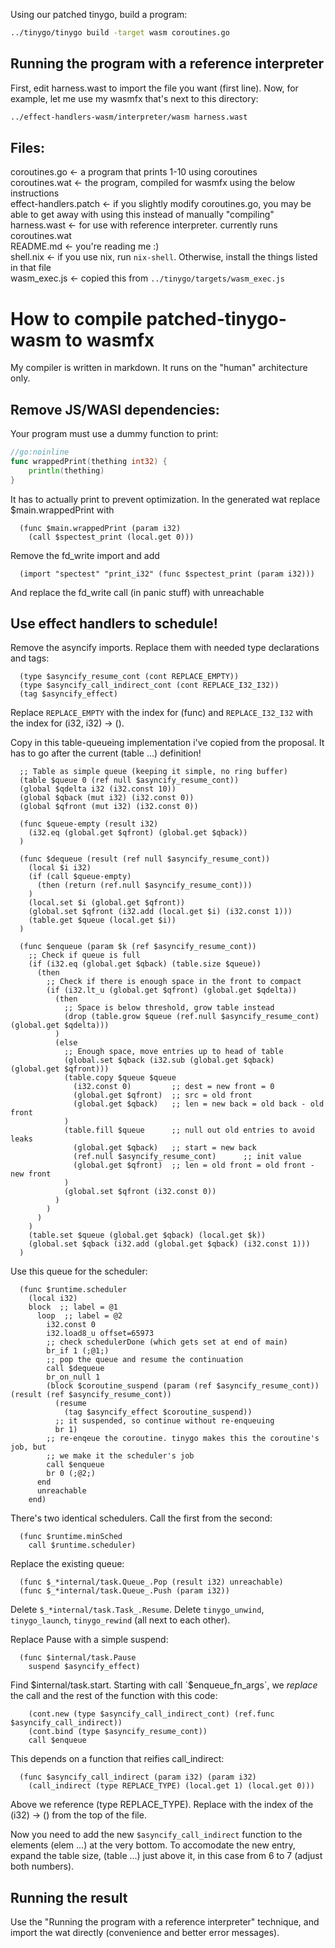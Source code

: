 Using our patched tinygo, build a program:

```sh
../tinygo/tinygo build -target wasm coroutines.go
```

Running the program with a reference interpreter
------------------------------------------------

First, edit harness.wast to import the file you want (first line). Now, for
example, let me use my wasmfx that's next to this directory:

```sh
../effect-handlers-wasm/interpreter/wasm harness.wast
```

Files:
------------

coroutines.go <- a program that prints 1-10 using coroutines  
coroutines.wat <- the program, compiled for wasmfx using the below instructions  
effect-handlers.patch <- if you slightly modify coroutines.go, you may be able to get away with using this instead of manually "compiling"  
harness.wast <- for use with reference interpreter. currently runs coroutines.wat  
README.md <- you're reading me :)  
shell.nix <- if you use nix, run `nix-shell`. Otherwise, install the things listed in that file  
wasm_exec.js <- copied this from `../tinygo/targets/wasm_exec.js`  

How to compile patched-tinygo-wasm to wasmfx
============================================

My compiler is written in markdown. It runs on the "human" architecture only.

Remove JS/WASI dependencies:
----------------------------

Your program must use a dummy function to print:

```go
//go:noinline
func wrappedPrint(thething int32) {
    println(thething)
}
```

It has to actually print to prevent optimization. In the generated wat replace
$main.wrappedPrint with

```wat
  (func $main.wrappedPrint (param i32)
    (call $spectest_print (local.get 0)))
```

Remove the fd_write import and add

```wat
  (import "spectest" "print_i32" (func $spectest_print (param i32)))
```

And replace the fd_write call (in panic stuff) with unreachable

Use effect handlers to schedule!
--------------------------------

Remove the asyncify imports. Replace them with needed type declarations and
tags:

```wat
  (type $asyncify_resume_cont (cont REPLACE_EMPTY))
  (type $asyncify_call_indirect_cont (cont REPLACE_I32_I32))
  (tag $asyncify_effect)
```

Replace `REPLACE_EMPTY` with the index for (func) and `REPLACE_I32_I32` with
the index for (i32, i32) -> ().

Copy in this table-queueing implementation i've copied from the proposal. It
has to go after the current (table ...) definition!

```wat
  ;; Table as simple queue (keeping it simple, no ring buffer)
  (table $queue 0 (ref null $asyncify_resume_cont))
  (global $qdelta i32 (i32.const 10))
  (global $qback (mut i32) (i32.const 0))
  (global $qfront (mut i32) (i32.const 0))

  (func $queue-empty (result i32)
    (i32.eq (global.get $qfront) (global.get $qback))
  )

  (func $dequeue (result (ref null $asyncify_resume_cont))
    (local $i i32)
    (if (call $queue-empty)
      (then (return (ref.null $asyncify_resume_cont)))
    )
    (local.set $i (global.get $qfront))
    (global.set $qfront (i32.add (local.get $i) (i32.const 1)))
    (table.get $queue (local.get $i))
  )

  (func $enqueue (param $k (ref $asyncify_resume_cont))
    ;; Check if queue is full
    (if (i32.eq (global.get $qback) (table.size $queue))
      (then
        ;; Check if there is enough space in the front to compact
        (if (i32.lt_u (global.get $qfront) (global.get $qdelta))
          (then
            ;; Space is below threshold, grow table instead
            (drop (table.grow $queue (ref.null $asyncify_resume_cont) (global.get $qdelta)))
          )
          (else
            ;; Enough space, move entries up to head of table
            (global.set $qback (i32.sub (global.get $qback) (global.get $qfront)))
            (table.copy $queue $queue
              (i32.const 0)         ;; dest = new front = 0
              (global.get $qfront)  ;; src = old front
              (global.get $qback)   ;; len = new back = old back - old front
            )
            (table.fill $queue      ;; null out old entries to avoid leaks
              (global.get $qback)   ;; start = new back
              (ref.null $asyncify_resume_cont)      ;; init value
              (global.get $qfront)  ;; len = old front = old front - new front
            )
            (global.set $qfront (i32.const 0))
          )
        )
      )
    )
    (table.set $queue (global.get $qback) (local.get $k))
    (global.set $qback (i32.add (global.get $qback) (i32.const 1)))
  )
```

Use this queue for the scheduler:

```wat
  (func $runtime.scheduler
    (local i32)
    block  ;; label = @1
      loop  ;; label = @2
        i32.const 0
        i32.load8_u offset=65973
        ;; check schedulerDone (which gets set at end of main)
        br_if 1 (;@1;)
        ;; pop the queue and resume the continuation
        call $dequeue
        br_on_null 1
        (block $coroutine_suspend (param (ref $asyncify_resume_cont)) (result (ref $asyncify_resume_cont))
          (resume
            (tag $asyncify_effect $coroutine_suspend))
          ;; it suspended, so continue without re-enqueuing
          br 1)
        ;; re-enqeue the coroutine. tinygo makes this the coroutine's job, but
        ;; we make it the scheduler's job
        call $enqueue
        br 0 (;@2;)
      end
      unreachable
    end)
```

There's two identical schedulers. Call the first from the second:

```wat
  (func $runtime.minSched
    call $runtime.scheduler)
```

Replace the existing queue:

```wat
  (func $_*internal/task.Queue_.Pop (result i32) unreachable)
  (func $_*internal/task.Queue_.Push (param i32))
```

Delete `$_*internal/task.Task_.Resume`. Delete `tinygo_unwind`,
`tinygo_launch`, `tinygo_rewind` (all next to each other).

Replace Pause with a simple suspend:

```wat
  (func $internal/task.Pause
    suspend $asyncify_effect)
```

Find $internal/task.start. Starting with call `$enqueue_fn_args`, we *replace*
the call and the rest of the function with this code:

```wat
    (cont.new (type $asyncify_call_indirect_cont) (ref.func $asyncify_call_indirect))
    (cont.bind (type $asyncify_resume_cont))
    call $enqueue
```

This depends on a function that reifies call_indirect:

```wat
  (func $asyncify_call_indirect (param i32) (param i32)
    (call_indirect (type REPLACE_TYPE) (local.get 1) (local.get 0)))
```

Above we reference (type REPLACE_TYPE). Replace with the index of the (i32) ->
() from the top of the file.

Now you need to add the new `$asyncify_call_indirect` function to the elements
(elem ...) at the very bottom. To accomodate the new entry, expand the table
size, (table ...) just above it, in this case from 6 to 7 (adjust both numbers).

Running the result
------------------

Use the "Running the program with a reference interpreter" technique, and
import the wat directly (convenience and better error messages).
